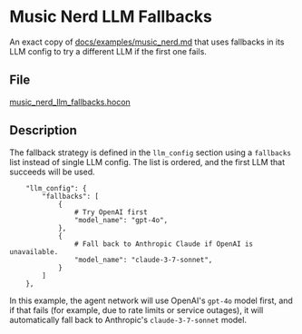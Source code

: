 # Music Nerd LLM Fallbacks

An exact copy of [docs/examples/music_nerd.md](music_nerd.md) that uses fallbacks
in its LLM config to try a different LLM if the first one fails.

## File

[music_nerd_llm_fallbacks.hocon](../../registries/music_nerd_llm_fallbacks.hocon)

## Description

The fallback strategy is defined in the `llm_config` section
using a `fallbacks` list instead of single LLM config.
The list is ordered, and the first LLM that succeeds will be used.

```hocon
    "llm_config": {
        "fallbacks": [
            {
                # Try OpenAI first
                "model_name": "gpt-4o",
            },
            {
                # Fall back to Anthropic Claude if OpenAI is unavailable.
                "model_name": "claude-3-7-sonnet",
            }
        ]
    },
```

In this example, the agent network will use OpenAI's `gpt-4o` model first, and if that fails (for example, due to rate limits or service outages), it will automatically fall back to Anthropic's `claude-3-7-sonnet` model.
